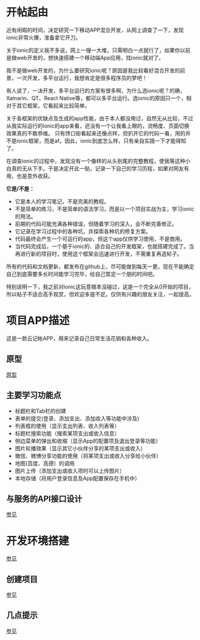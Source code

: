# 开帖起由

近有闲暇的时间，决定研究一下移动APP混合开发，从网上调查了一下，发现ionic非常火爆，准备拿它开刀。

关于ionic的定义我不多说，网上一搜一大堆，只需明白一点就行了，如果你以前是做web开发的，想快速搭建一个移动端App应用，找ionic就对了。

我不是做web开发的，为什么要研究ionic呢？原因是我比较看好混合开发的前景，一次开发，多平台运行，我想肯定是很多程序员的梦吧！

有人说了，一决开发，多平台运行的方案有很多啊，为什么选ionic呢？的确，Xamarin、QT、React Native等，都可以多平台运行。选ionic的原因只一个，相对于其它框架，它看起来比较简单。

关于各框架的优缺点及生成的app性能，由于本人都没用过，自然无从比较，不过从我实际运行的ionic的app来看，还没有一个让我看上眼的，流畅度、页面切换效果真的不敢恭维。
只有馋口街看起来还像点样，但扒开它的代码一看，用的并不是ionic框架，而是af。因此，ionic到底怎么样，只有亲自实践一下才能得知了。

在调查ionic的过程中，发现没有一个像样的从头到尾的完整教程，使我等这种小白真的无从下手。于是决定开此一贴，记录一下自己的学习历程，如果对网友有用，也是意外收获。

**它是/不是：**

- 它是本人的学习笔记，不是完美的教程。
- 不是简单的练习，不是简单的语法学习，而是以一个项目实战为主，学习ionic的用法。
- 前期的代码可能充满各种错误，但随着学习的深入，会不断完善修正。
- 它记录在学习过程中的各种坑，并探索各种坑的修复方案。
- 代码最终会产生一个可运行的app，但这个app仅供学习使用，不是商用。
- 当代码完成后，一个基于ionic的、适合自己的开发框架，也就搭建完成了。当再进行新的项目时，使用这个框架会迅速进行开发，不需重复再造轮子。

所有的代码和文档更新，都发布在github上，尽可能做到每天一更。现在不能确定自己到底需要多长时间能学习完毕，给自己暂定一个朋的时间吧。

特别说明一下，我之前对ionic这玩意根本没碰过，这是一个完全从0开始的项目，所以帖子不适合高手观赏，但欢迎多提不足。仅供有兴趣的朋友关注，一起提高。

# 项目APP描述
这是一款云记帐APP，用来记录自己日常生活花销和各种收入。

## 原型
[原型](./prototype.md)

## 主要学习功能点
- 标题栏和Tab栏的创建
- 表单的提交(登录、添加支出、添加收入等功能中涉及)
- 列表框的使用（显示支出列表、收入列表等）
- 标题栏搜索功能（搜索某项支出或收入信息）
- 侧边菜单的弹出和收缩（显示App的配置项及退出登录等功能）
- 图片轮播效果（显示其它小伙伴分享的某项支出或收入）
- 微信、微博分享功能的使用（将某项支出或收入分享给小伙伴）
- 地图(百度、高德）的调用
- 图片上传（添加支出或收入项时可以上传图片）
- 本地存储（将用户登录信息及App配置保存在手机中）

## 与服务的API接口设计
[参见](./app_api.md)

#  开发环境搭建
[参见](./dev_environment.md)

## 创建项目 
[参见](./dev_create.md)


## 几点提示
[参见](./tips.md)
